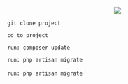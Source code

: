 <p align="center"><img src="https://laravel.com/assets/img/components/logo-laravel.svg"></p>

`git clone project`

`cd to project`

`run: composer update`

`run: php artisan migrate`

`run: php artisan migrate` `
